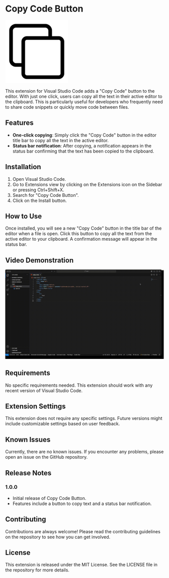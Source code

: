 # Copy Code Button

<img src="https://raw.githubusercontent.com/JustSouichi/copy-button/main/multimedia/images/copy-dark.svg" alt="Copy Code Button" width="200">

This extension for Visual Studio Code adds a "Copy Code" button to the editor. With just one click, users can copy all the text in their active editor to the clipboard. This is particularly useful for developers who frequently need to share code snippets or quickly move code between files.

## Features

- **One-click copying**: Simply click the "Copy Code" button in the editor title bar to copy all the text in the active editor.
- **Status bar notification**: After copying, a notification appears in the status bar confirming that the text has been copied to the clipboard.

## Installation

1. Open Visual Studio Code.
2. Go to Extensions view by clicking on the Extensions icon on the Sidebar or pressing Ctrl+Shift+X.
3. Search for "Copy Code Button".
4. Click on the Install button.

## How to Use

Once installed, you will see a new "Copy Code" button in the title bar of the editor when a file is open. Click this button to copy all the text from the active editor to your clipboard. A confirmation message will appear in the status bar.

## Video Demonstration

![Video Demo](https://raw.githubusercontent.com/JustSouichi/copy-button/main/multimedia/videos/presentation.gif)

## Requirements

No specific requirements needed. This extension should work with any recent version of Visual Studio Code.

## Extension Settings

This extension does not require any specific settings. Future versions might include customizable settings based on user feedback.

## Known Issues

Currently, there are no known issues. If you encounter any problems, please open an issue on the GitHub repository.

## Release Notes

### 1.0.0

- Initial release of Copy Code Button.
- Features include a button to copy text and a status bar notification.

## Contributing

Contributions are always welcome! Please read the contributing guidelines on the repository to see how you can get involved.

## License

This extension is released under the MIT License. See the LICENSE file in the repository for more details.
